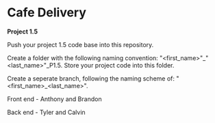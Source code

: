 # Cafe Delivery
**Project 1.5**

Push your project 1.5 code base into this repository. 

Create a folder with the following naming convention: "<first_name>"_"<last_name>"_P1.5. Store your project code into this folder. 

Create a seperate branch, following the naming scheme of: "<first_name>_<last_name>".

Front end - Anthony and Brandon

Back end - Tyler and Calvin
